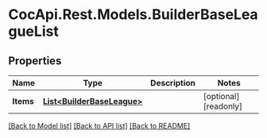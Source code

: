 # CocApi.Rest.Models.BuilderBaseLeagueList

## Properties

Name | Type | Description | Notes
------------ | ------------- | ------------- | -------------
**Items** | [**List&lt;BuilderBaseLeague&gt;**](BuilderBaseLeague.md) |  | [optional] [readonly] 

[[Back to Model list]](../../README.md#documentation-for-models) [[Back to API list]](../../README.md#documentation-for-api-endpoints) [[Back to README]](../../README.md)

